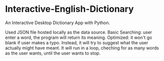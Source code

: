 # Interactive-English-Dictionary
An Interactive Desktop Dictionary App with Python.

Used JSON file hosted locally as the data source.
Basic Searching: user enter a word, the program will return its meaning.
Optimized: it won't go blank if user makes a typo. Instead, it will try to suggest what the user actually might have meant.
It will run in a loop, cheching for as many words as the user wants, until the user wants to stop.

